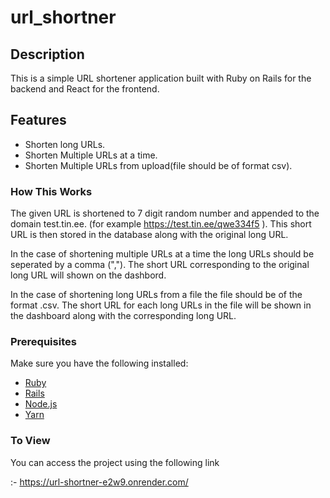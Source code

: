 # url_shortner

## Description
This is a simple URL shortener application built with Ruby on Rails for the backend and React for the frontend.

## Features

- Shorten long URLs.
- Shorten Multiple URLs at a time.
- Shorten Multiple URLs from upload(file should be of format csv).

### How This Works

The given URL is shortened to 7 digit random number and appended to the domain test.tin.ee. (for example https://test.tin.ee/qwe334f5 ). This short URL is then stored in the database along with the original long URL. 

In the case of shortening multiple URLs at a time the long URLs should be seperated by a comma (","). The short URL corresponding to the original long URL will shown on the dashbord.

In the case of shortening long URLs from a file the file should be of the format .csv. The short URL for each long URLs in the file will be shown in the dashboard along with the corresponding long URL.


### Prerequisites

Make sure you have the following installed:

- [Ruby](https://www.ruby-lang.org/en/documentation/installation/)
- [Rails](https://guides.rubyonrails.org/getting_started.html#installing-rails)
- [Node.js](https://nodejs.org/en/download/)
- [Yarn](https://yarnpkg.com/getting-started/install)


### To View

You can access the project using the following link 

:- https://url-shortner-e2w9.onrender.com/


